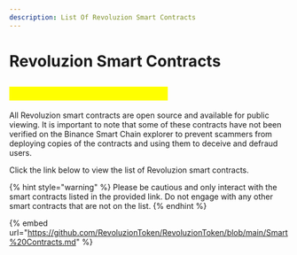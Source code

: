 ```yaml
---
description: List Of Revoluzion Smart Contracts
---
```


# Revoluzion Smart Contracts

## <mark style="color:yellow;">Revoluzion Smart Contracts</mark>

All Revoluzion smart contracts are open source and available for public viewing. It is important to note that some of these contracts have not been verified on the Binance Smart Chain explorer to prevent scammers from deploying copies of the contracts and using them to deceive and defraud users.

Click the link below to view the list of Revoluzion smart contracts.

{% hint style="warning" %}
Please be cautious and only interact with the smart contracts listed in the provided link. Do not engage with any other smart contracts that are not on the list.
{% endhint %}

{% embed url="https://github.com/RevoluzionToken/RevoluzionToken/blob/main/Smart%20Contracts.md" %}
